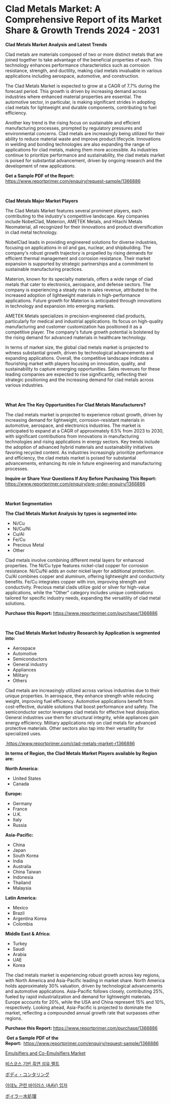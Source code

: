 <p><h1>Clad Metals Market: A Comprehensive Report of its Market Share & Growth Trends 2024 - 2031</h1></p><p><strong>Clad Metals Market Analysis and Latest Trends</strong></p>
<p><p>Clad metals are materials composed of two or more distinct metals that are joined together to take advantage of the beneficial properties of each. This technology enhances performance characteristics such as corrosion resistance, strength, and ductility, making clad metals invaluable in various applications including aerospace, automotive, and construction.</p><p>The Clad Metals Market is expected to grow at a CAGR of 7.7% during the forecast period. This growth is driven by increasing demand across industries where enhanced material properties are essential. The automotive sector, in particular, is making significant strides in adopting clad metals for lightweight and durable components, contributing to fuel efficiency. </p><p>Another key trend is the rising focus on sustainable and efficient manufacturing processes, prompted by regulatory pressures and environmental concerns. Clad metals are increasingly being utilized for their ability to reduce material waste and improve product lifecycle. Innovations in welding and bonding technologies are also expanding the range of applications for clad metals, making them more accessible. As industries continue to prioritize performance and sustainability, the clad metals market is poised for substantial advancement, driven by ongoing research and the development of new applications.</p></p>
<p><strong>Get a Sample PDF of the Report:&nbsp;</strong> <a href="https://www.reportprimer.com/enquiry/request-sample/1366886">https://www.reportprimer.com/enquiry/request-sample/1366886</a></p>
<p>&nbsp;</p>
<p><strong>Clad Metals Major Market Players</strong></p>
<p><p>The Clad Metals Market features several prominent players, each contributing to the industry's competitive landscape. Key companies include NobelClad, Materion, AMETEK Metals, and Hitachi Metals Neomaterial, all recognized for their innovations and product diversification in clad metal technology.</p><p>NobelClad leads in providing engineered solutions for diverse industries, focusing on applications in oil and gas, nuclear, and shipbuilding. The company's robust growth trajectory is propelled by rising demands for efficient thermal management and corrosion resistance. Their market expansion is supported by strategic partnerships and a commitment to sustainable manufacturing practices.</p><p>Materion, known for its specialty materials, offers a wide range of clad metals that cater to electronics, aerospace, and defense sectors. The company is experiencing a steady rise in sales revenue, attributed to the increased adoption of lightweight materials in high-performance applications. Future growth for Materion is anticipated through innovations in technology and expansion into emerging markets.</p><p>AMETEK Metals specializes in precision-engineered clad products, particularly for medical and industrial applications. Its focus on high-quality manufacturing and customer customization has positioned it as a competitive player. The company's future growth potential is bolstered by the rising demand for advanced materials in healthcare technology.</p><p>In terms of market size, the global clad metals market is projected to witness substantial growth, driven by technological advancements and expanding applications. Overall, the competitive landscape indicates a flourishing market with players focusing on innovation, quality, and sustainability to capture emerging opportunities. Sales revenues for these leading companies are expected to rise significantly, reflecting their strategic positioning and the increasing demand for clad metals across various industries.</p></p>
<p>&nbsp;</p>
<p><strong>What Are The Key Opportunities For Clad Metals Manufacturers?</strong></p>
<p><p>The clad metals market is projected to experience robust growth, driven by increasing demand for lightweight, corrosion-resistant materials in automotive, aerospace, and electronics industries. The market is anticipated to expand at a CAGR of approximately 6.5% from 2023 to 2030, with significant contributions from innovations in manufacturing technologies and rising applications in energy sectors. Key trends include the adoption of advanced hybrid materials and sustainability initiatives favoring recycled content. As industries increasingly prioritize performance and efficiency, the clad metals market is poised for substantial advancements, enhancing its role in future engineering and manufacturing processes.</p></p>
<p><strong>Inquire or Share Your Questions If Any Before Purchasing This Report:</strong> <a href="https://www.reportprimer.com/enquiry/pre-order-enquiry/1366886">https://www.reportprimer.com/enquiry/pre-order-enquiry/1366886</a></p>
<p>&nbsp;</p>
<p><strong>Market Segmentation</strong></p>
<p><strong>The Clad Metals Market Analysis by types is segmented into:</strong></p>
<p><ul><li>Ni/Cu</li><li>Ni/Cu/Ni</li><li>Cu/Al</li><li>Fe/Cu</li><li>Precious Metal</li><li>Other</li></ul></p>
<p><p>Clad metals involve combining different metal layers for enhanced properties. The Ni/Cu type features nickel-clad copper for corrosion resistance. Ni/Cu/Ni adds an outer nickel layer for additional protection. Cu/Al combines copper and aluminum, offering lightweight and conductivity benefits. Fe/Cu integrates copper with iron, improving strength and conductivity. Precious metal clads utilize gold or silver for high-value applications, while the "Other" category includes unique combinations tailored for specific industry needs, expanding the versatility of clad metal solutions.</p></p>
<p><strong>Purchase this Report:&nbsp;</strong><a href="https://www.reportprimer.com/purchase/1366886">https://www.reportprimer.com/purchase/1366886</a></p>
<p>&nbsp;</p>
<p><strong>The Clad Metals Market Industry Research by Application is segmented into:</strong></p>
<p><ul><li>Aerospace</li><li>Automotive</li><li>Semiconductors</li><li>General industry</li><li>Appliances</li><li>Military</li><li>Others</li></ul></p>
<p><p>Clad metals are increasingly utilized across various industries due to their unique properties. In aerospace, they enhance strength while reducing weight, improving fuel efficiency. Automotive applications benefit from cost-effective, durable solutions that boost performance and safety. The semiconductor sector leverages clad metals for effective heat dissipation. General industries use them for structural integrity, while appliances gain energy efficiency. Military applications rely on clad metals for advanced protective materials. Other sectors also tap into their versatility for specialized uses.</p></p>
<p><a href="https://www.reportprimer.com/clad-metals-market-r1366886">&nbsp;https://www.reportprimer.com/clad-metals-market-r1366886</a></p>
<p><strong>In terms of Region, the Clad Metals Market Players available by Region are:</strong></p>
<p>
    <p> <strong> North America: </strong>
        <ul>
            <li>United States</li>
            <li>Canada</li>
        </ul>
        </p> 
    <p> <strong> Europe: </strong>
        <ul>
            <li>Germany</li>
            <li>France</li>
            <li>U.K.</li>
            <li>Italy</li>
            <li>Russia</li>
        </ul>
        </p> 
    <p> <strong> Asia-Pacific: </strong>
        <ul>
            <li>China</li>
            <li>Japan</li>
            <li>South Korea</li>
            <li>India</li>
            <li>Australia</li>
            <li>China Taiwan</li>
            <li>Indonesia</li>
            <li>Thailand</li>
            <li>Malaysia</li>
        </ul>
        </p> 
    <p> <strong> Latin America: </strong>
        <ul>
            <li>Mexico</li>
            <li>Brazil</li>
            <li>Argentina Korea</li>
            <li>Colombia</li>
        </ul>
        </p> 
    <p> <strong> Middle East & Africa: </strong>
        <ul>
            <li>Turkey</li>
            <li>Saudi</li>
            <li>Arabia</li>
            <li>UAE</li>
            <li>Korea</li>
        </ul>
    </p>
    </p>
<p><p>The clad metals market is experiencing robust growth across key regions, with North America and Asia-Pacific leading in market share. North America holds approximately 30% valuation, driven by technological advancements and automotive applications. Asia-Pacific follows closely, contributing 25%, fueled by rapid industrialization and demand for lightweight materials. Europe accounts for 20%, while the USA and China represent 15% and 10%, respectively. Looking ahead, Asia-Pacific is projected to dominate the market, reflecting a compounded annual growth rate that surpasses other regions.</p></p>
<p><strong>Purchase this Report: </strong><a href="https://www.reportprimer.com/purchase/1366886">https://www.reportprimer.com/purchase/1366886</a></p>
<p>&nbsp;<strong>Get a Sample PDF of the Report:&nbsp;&nbsp;</strong><a href="https://www.reportprimer.com/enquiry/request-sample/1366886">https://www.reportprimer.com/enquiry/request-sample/1366886</a></p>
<p><strong></strong></p>
<p><p><a href="https://issuu.com/reportprime-2/docs/emulsifiers-and-co-emulsifiers-mark_6f43abab9707c7">Emulsifiers and Co-Emulsifiers Market</a></p><p><a href="https://medium.com/@layo.mumuney/%EB%B9%84%EC%8A%A4%EC%BD%94%EC%8A%A4-%EA%B8%B0%EB%B0%98-%ED%9D%91%EC%97%B0-%EC%84%AC%EC%9C%A0-%ED%8E%A0%ED%8A%B8-%EC%8B%9C%EC%9E%A5-%ED%95%84%EC%88%98-%EC%82%AC%ED%95%AD-%EC%A3%BC%EC%9A%94-%EC%8B%9C%EC%9E%A5-%ED%94%8C%EB%A0%88%EC%9D%B4%EC%96%B4-%EC%88%98%EC%9A%94-%EB%8F%99%EC%9D%B8-%EB%B0%8F-2024%EB%85%84%EB%B6%80%ED%84%B0-2031%EB%85%84%EA%B9%8C%EC%A7%80-%EC%98%88%EC%B8%A1%EB%90%9C-%ED%88%AC%EC%9E%90-%EC%88%98%EC%9D%B5-%EC%9E%A0%EC%9E%AC%EB%A0%A5-96795f1bd5d2">비스코스 기반 흑연 섬유 펠트</a></p><p><a href="https://medium.com/@vellajacobi2023/%E3%82%B0%E3%83%AD%E3%83%BC%E3%83%90%E3%83%AB%E3%83%9C%E3%83%87%E3%82%A3%E3%82%B3%E3%83%B3%E3%82%BF%E3%83%BC%E3%83%AA%E3%83%B3%E3%82%B0%E5%B8%82%E5%A0%B4-%E5%B8%82%E5%A0%B4%E3%82%B7%E3%82%A7%E3%82%A2-%E5%B8%82%E5%A0%B4%E5%8B%95%E5%90%91-%E3%81%9D%E3%81%97%E3%81%A6%E5%B0%86%E6%9D%A5%E3%81%AE%E6%88%90%E9%95%B7%E3%82%92%E6%8E%A2%E3%82%8B-75fadb30d448?postPublishedType=repub">ボディ・コンタリング</a></p><p><a href="https://medium.com/@layo.mumuney/%EC%95%84%EB%8D%B0%EB%85%B8%EC%97%B0%EA%B4%80%EB%B0%94%EC%9D%B4%EB%9F%AC%EC%8A%A4-aav-%EC%9E%85%EC%9E%90-%EC%8B%9C%EC%9E%A5-%EA%B7%9C%EB%AA%A8%EC%97%90-%EB%8C%80%ED%95%9C-%ED%86%B5%EC%B0%B0%EB%A0%A5-2024%EB%85%84%EB%B6%80%ED%84%B0-2031%EB%85%84%EA%B9%8C%EC%A7%80-7-9-%EC%9D%98-%EC%97%B0%ED%8F%89%EA%B7%A0-%EC%84%B1%EC%9E%A5%EB%A5%A0-cagr-%EB%A1%9C-%ED%99%95%EB%8C%80%EB%90%98%EA%B3%A0-%EC%9E%88%EC%8A%B5%EB%8B%88%EB%8B%A4-76f9861aa2b0?postPublishedType=repub">아데노 관련 바이러스 (AAV) 입자</a></p><p><a href="https://medium.com/@vellajacobi2023/%E3%82%B0%E3%83%AD%E3%83%BC%E3%83%90%E3%83%AB%E3%83%9E%E3%83%BC%E3%82%B1%E3%83%83%E3%83%88%E3%83%91%E3%83%AB%E3%82%B9-2024%E5%B9%B4%E3%81%8B%E3%82%892031%E5%B9%B4%E3%81%BE%E3%81%A7%E3%81%AE%E3%83%9C%E3%82%A4%E3%83%A9%E3%83%BC%E6%B0%B4%E5%87%A6%E7%90%86%E5%B8%82%E5%A0%B4%E3%81%AE%E3%83%88%E3%83%AC%E3%83%B3%E3%83%89%E3%81%A8%E6%88%90%E9%95%B7%E5%88%86%E6%9E%90%E3%81%AE%E4%BA%88%E6%B8%AC-fcfa2d656c24?postPublishedType=repub">ボイラー水処理</a></p></p>